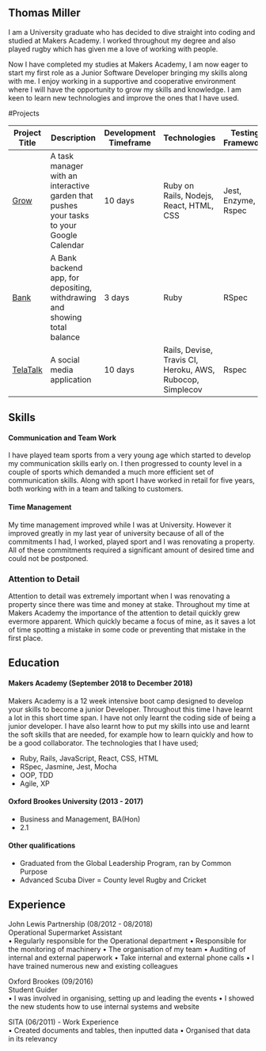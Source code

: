 ## Thomas Miller

I am a University graduate who has decided to dive straight into coding and studied at Makers Academy. I worked throughout my degree and also played rugby which has given me a love of working with people. 

Now I have completed my studies at Makers Academy, I am now eager to start my first role as a Junior Software Developer bringing my skills along with me. I enjoy working in a supportive and cooperative environment where I will have the opportunity to grow my skills and knowledge. I am keen to learn new technologies and improve the ones that I have used.

#Projects

|Project Title | Description | Development Timeframe | Technologies | Testing Framework |
|--------------|-------------|-----------------------|--------------|-------------------|
|[Grow](https://github.com/T-Miller0/final-project)| A task manager with an interactive garden that pushes your tasks to your Google Calendar | 10 days | Ruby on Rails, Nodejs, React, HTML, CSS | Jest, Enzyme, Rspec |
|[Bank](https://github.com/T-Miller0/tech-test-Bank)| A Bank backend app, for depositing, withdrawing and showing total balance | 3 days | Ruby | RSpec |
|[TelaTalk](https://github.com/T-Miller0/Team-Tela)| A social media application | 10 days | Rails, Devise, Travis CI, Heroku, AWS, Rubocop, Simplecov | Rspec |

## Skills

#### Communication and Team Work

I have played team sports from a very young age which started to develop my communication skills early on. I then progressed to county level in a couple of sports which demanded a much more efficient set of communication skills. Along with sport I have worked in retail for five years, both working with in a team and talking to customers.

#### Time Management

My time management improved while I was at University. However it improved greatly in my last year of university because of all of the commitments I had, I worked, played sport and I was renovating a property. All of these commitments required a significant amount of desired time and could not be postponed.

### Attention to Detail

Attention to detail was extremely important when I was renovating a property since there was time and money at stake. Throughout my time at Makers Academy the importance of the attention to detail quickly grew evermore apparent. Which quickly became a focus of mine, as it saves a lot of time spotting a mistake in some code or preventing that mistake in the first place.

## Education

#### Makers Academy (September 2018 to December 2018)

Makers Academy is a 12 week intensive boot camp designed to develop your skills to become a junior Developer. Throughout this time I have learnt a lot in this short time span. I have not only learnt the coding side of being a junior developer. I have also learnt how to put my skills into use and learnt the soft skills that are needed, for example how to learn quickly and how to be a good collaborator.
The technologies that I have used;
- Ruby, Rails, JavaScript, React, CSS, HTML
- RSpec, Jasmine, Jest, Mocha
- OOP, TDD
- Agile, XP

#### Oxford Brookes University (2013 - 2017)

- Business and Management, BA(Hon) 
- 2.1


#### Other qualifications
- Graduated from the Global Leadership Program, ran by Common Purpose
- Advanced Scuba Diver
= County level Rugby and Cricket

## Experience

John Lewis Partnership (08/2012 - 08/2018)    
Operational Supermarket Assistant  
•	Regularly responsible for the Operational department
•	Responsible for the monitoring of machinery
•	The organisation of my team
•	Auditing of internal and external paperwork
•	Take internal and external phone calls
•	I have trained numerous new and existing colleagues

Oxford Brookes (09/2016)   
Student Guider  
•	I was involved in organising, setting up and leading the events
•	I showed the new students how to use internal systems and website

SITA (06/2011) - Work Experience												
•	Created documents and tables, then inputted data
•	Organised that data in its relevancy

